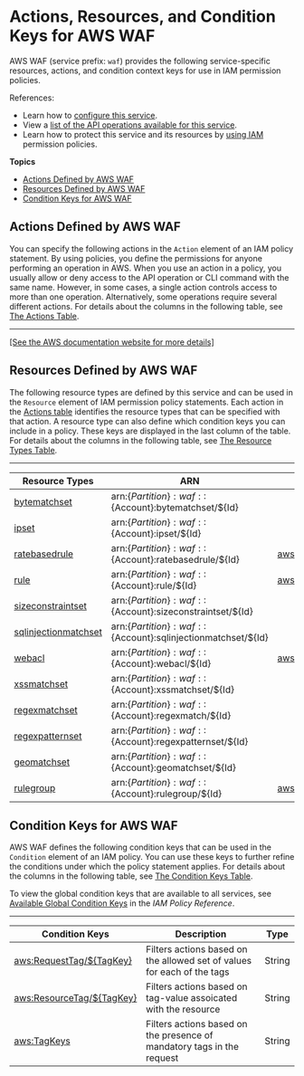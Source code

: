 # Actions, Resources, and Condition Keys for AWS WAF<a name="list_awswaf"></a>

AWS WAF \(service prefix: `waf`\) provides the following service\-specific resources, actions, and condition context keys for use in IAM permission policies\.

References:
+ Learn how to [configure this service](https://docs.aws.amazon.com/waf/latest/developerguide/)\.
+ View a [list of the API operations available for this service](https://docs.aws.amazon.com/waf/latest/APIReference/)\.
+ Learn how to protect this service and its resources by [using IAM](https://docs.aws.amazon.com/waf/latest/developerguide/waf-auth-and-access-control.html) permission policies\.

**Topics**
+ [Actions Defined by AWS WAF](#awswaf-actions-as-permissions)
+ [Resources Defined by AWS WAF](#awswaf-resources-for-iam-policies)
+ [Condition Keys for AWS WAF](#awswaf-policy-keys)

## Actions Defined by AWS WAF<a name="awswaf-actions-as-permissions"></a>

You can specify the following actions in the `Action` element of an IAM policy statement\. By using policies, you define the permissions for anyone performing an operation in AWS\. When you use an action in a policy, you usually allow or deny access to the API operation or CLI command with the same name\. However, in some cases, a single action controls access to more than one operation\. Alternatively, some operations require several different actions\. For details about the columns in the following table, see [The Actions Table](reference_policies_actions-resources-contextkeys.md#actions_table)\.


****  
[\[See the AWS documentation website for more details\]](http://docs.aws.amazon.com/IAM/latest/UserGuide/list_awswaf.html)

## Resources Defined by AWS WAF<a name="awswaf-resources-for-iam-policies"></a>

The following resource types are defined by this service and can be used in the `Resource` element of IAM permission policy statements\. Each action in the [Actions table](#awswaf-actions-as-permissions) identifies the resource types that can be specified with that action\. A resource type can also define which condition keys you can include in a policy\. These keys are displayed in the last column of the table\. For details about the columns in the following table, see [The Resource Types Table](reference_policies_actions-resources-contextkeys.md#resources_table)\.


****  

| Resource Types | ARN | Condition Keys | 
| --- | --- | --- | 
|   [ bytematchset ](https://docs.aws.amazon.com/waf/latest/APIReference/API_ByteMatchSet.html)  |  arn:$\{Partition\}:waf::$\{Account\}:bytematchset/$\{Id\}  |  | 
|   [ ipset ](https://docs.aws.amazon.com/waf/latest/APIReference/API_IPSet.html)  |  arn:$\{Partition\}:waf::$\{Account\}:ipset/$\{Id\}  |  | 
|   [ ratebasedrule ](https://docs.aws.amazon.com/waf/latest/APIReference/API_RateBasedRule.html)  |  arn:$\{Partition\}:waf::$\{Account\}:ratebasedrule/$\{Id\}  |   [ aws:ResourceTag/$\{TagKey\} ](#awswaf-aws_ResourceTag___TagKey_)   | 
|   [ rule ](https://docs.aws.amazon.com/waf/latest/APIReference/API_Rule.html)  |  arn:$\{Partition\}:waf::$\{Account\}:rule/$\{Id\}  |   [ aws:ResourceTag/$\{TagKey\} ](#awswaf-aws_ResourceTag___TagKey_)   | 
|   [ sizeconstraintset ](https://docs.aws.amazon.com/waf/latest/APIReference/API_SizeConstraintSet.html)  |  arn:$\{Partition\}:waf::$\{Account\}:sizeconstraintset/$\{Id\}  |  | 
|   [ sqlinjectionmatchset ](https://docs.aws.amazon.com/waf/latest/APIReference/API_SqlInjectionMatchSet.html)  |  arn:$\{Partition\}:waf::$\{Account\}:sqlinjectionmatchset/$\{Id\}  |  | 
|   [ webacl ](https://docs.aws.amazon.com/waf/latest/APIReference/API_WebACL.html)  |  arn:$\{Partition\}:waf::$\{Account\}:webacl/$\{Id\}  |   [ aws:ResourceTag/$\{TagKey\} ](#awswaf-aws_ResourceTag___TagKey_)   | 
|   [ xssmatchset ](https://docs.aws.amazon.com/waf/latest/APIReference/API_XssMatchSet.html)  |  arn:$\{Partition\}:waf::$\{Account\}:xssmatchset/$\{Id\}  |  | 
|   [ regexmatchset ](https://docs.aws.amazon.com/waf/latest/APIReference/API_RegexMatchSet.html)  |  arn:$\{Partition\}:waf::$\{Account\}:regexmatch/$\{Id\}  |  | 
|   [ regexpatternset ](https://docs.aws.amazon.com/waf/latest/APIReference/API_RegexPatternSet.html)  |  arn:$\{Partition\}:waf::$\{Account\}:regexpatternset/$\{Id\}  |  | 
|   [ geomatchset ](https://docs.aws.amazon.com/waf/latest/APIReference/API_GeoMatchSet.html)  |  arn:$\{Partition\}:waf::$\{Account\}:geomatchset/$\{Id\}  |  | 
|   [ rulegroup ](https://docs.aws.amazon.com/waf/latest/APIReference/API_RuleGroup.html)  |  arn:$\{Partition\}:waf::$\{Account\}:rulegroup/$\{Id\}  |   [ aws:ResourceTag/$\{TagKey\} ](#awswaf-aws_ResourceTag___TagKey_)   | 

## Condition Keys for AWS WAF<a name="awswaf-policy-keys"></a>

AWS WAF defines the following condition keys that can be used in the `Condition` element of an IAM policy\. You can use these keys to further refine the conditions under which the policy statement applies\. For details about the columns in the following table, see [The Condition Keys Table](reference_policies_actions-resources-contextkeys.md#context_keys_table)\.

To view the global condition keys that are available to all services, see [Available Global Condition Keys](reference_policies_condition-keys.html#AvailableKeys) in the *IAM Policy Reference*\.


****  

| Condition Keys | Description | Type | 
| --- | --- | --- | 
|   [ aws:RequestTag/$\{TagKey\} ](https://docs.aws.amazon.com/IAM/latest/UserGuide/reference_policies_condition-keys.html#condition-keys-requesttag)  | Filters actions based on the allowed set of values for each of the tags | String | 
|   [ aws:ResourceTag/$\{TagKey\} ](https://docs.aws.amazon.com/IAM/latest/UserGuide/reference_policies_condition-keys.html#condition-keys-resourcetag)  | Filters actions based on tag\-value assoicated with the resource | String | 
|   [ aws:TagKeys ](https://docs.aws.amazon.com/IAM/latest/UserGuide/reference_policies_condition-keys.html#condition-keys-tagkeys)  | Filters actions based on the presence of mandatory tags in the request | String | 